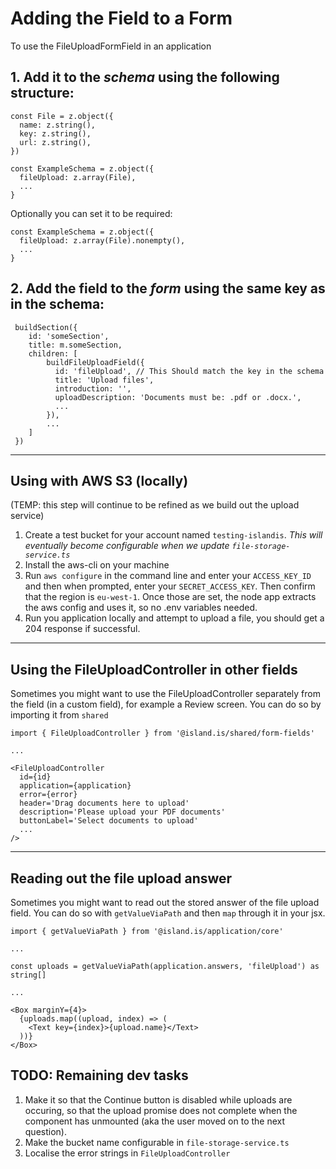 # Adding the Field to a Form

To use the FileUploadFormField in an application

## 1. Add it to the _schema_ using the following structure:

```
const File = z.object({
  name: z.string(),
  key: z.string(),
  url: z.string(),
})

const ExampleSchema = z.object({
  fileUpload: z.array(File),
  ...
}
```

Optionally you can set it to be required:

```
const ExampleSchema = z.object({
  fileUpload: z.array(File).nonempty(),
  ...
}
```

## 2. Add the field to the _form_ using the same key as in the schema:

```
 buildSection({
    id: 'someSection',
    title: m.someSection,
    children: [
        buildFileUploadField({
          id: 'fileUpload', // This Should match the key in the schema
          title: 'Upload files',
          introduction: '',
          uploadDescription: 'Documents must be: .pdf or .docx.',
          ...
        }),
        ...
    ]
 })
```

---

## Using with AWS S3 (locally)

(TEMP: this step will continue to be refined as we build out the upload service)

1. Create a test bucket for your account named `testing-islandis`. _This will eventually become configurable when we update `file-storage-service.ts`_
2. Install the aws-cli on your machine
3. Run `aws configure` in the command line and enter your `ACCESS_KEY_ID` and then when prompted, enter your `SECRET_ACCESS_KEY`. Then confirm that the region is `eu-west-1`. Once those are set, the node app extracts the aws config and uses it, so no .env variables needed.
4. Run you application locally and attempt to upload a file, you should get a 204 response if successful.

---

## Using the FileUploadController in other fields

Sometimes you might want to use the FileUploadController separately from the field (in a custom field), for example a Review screen.
You can do so by importing it from `shared`

```
import { FileUploadController } from '@island.is/shared/form-fields'

...

<FileUploadController
  id={id}
  application={application}
  error={error}
  header='Drag documents here to upload'
  description='Please upload your PDF documents'
  buttonLabel='Select documents to upload'
  ...
/>

```

---

## Reading out the file upload answer

Sometimes you might want to read out the stored answer of the file upload field. You can do so with `getValueViaPath` and then `map` through it in your jsx.

```
import { getValueViaPath } from '@island.is/application/core'

...

const uploads = getValueViaPath(application.answers, 'fileUpload') as string[]

...

<Box marginY={4}>
  {uploads.map((upload, index) => (
    <Text key={index}>{upload.name}</Text>
  ))}
</Box>

```

## TODO: Remaining dev tasks

1. Make it so that the Continue button is disabled while uploads are occuring, so that the upload promise does not complete when the component has unmounted (aka the user moved on to the next question).
2. Make the bucket name configurable in `file-storage-service.ts`
3. Localise the error strings in `FileUploadController`
